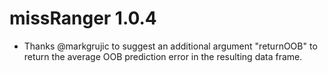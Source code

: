 # missRanger 1.0.4

* Thanks @markgrujic to suggest an additional argument "returnOOB" to return the average OOB prediction error in the resulting data frame.



